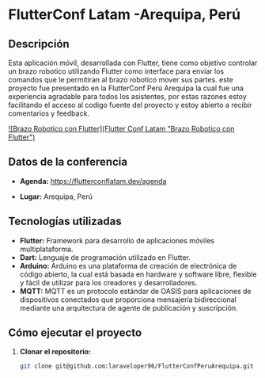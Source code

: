 # FlutterConf Latam -Arequipa, Perú

## Descripción

Esta aplicación móvil, desarrollada con Flutter, tiene como objetivo controlar un brazo robotico utilizando Flutter como interface para enviar los comandos que le permitiran al brazo robotico mover sus partes. 
este proyecto fue presentado en la FlutterConf Perú Arequipa la cual fue una experiencia agradable para todos los asistentes, por estas razones estoy facilitando el acceso al codigo fuente del proyecto y estoy abierto a recibir comentarios y feedback.

[![Brazo Robotico con Flutter](Flutter Conf Latam "Brazo Robotico con Flutter")](https://ibb.co/2F8KJPL "Brazo Robotico con Flutter")

## Datos de la conferencia

* **Agenda:** https://flutterconflatam.dev/agenda

* **Lugar:** Arequipa, Perú

## Tecnologías utilizadas

* **Flutter:** Framework para desarrollo de aplicaciones móviles multiplataforma.
* **Dart:** Lenguaje de programación utilizado en Flutter.
* **Arduino:** Arduino es una plataforma de creación de electrónica de código abierto, la cual está basada en hardware y software libre, flexible y fácil de utilizar para los creadores y desarrolladores.
* **MQTT:** MQTT es un protocolo estándar de OASIS para aplicaciones de dispositivos conectados que proporciona mensajería bidireccional mediante una arquitectura de agente de publicación y suscripción.

## Cómo ejecutar el proyecto

1. **Clonar el repositorio:**
   ```bash
   git clone git@github.com:laraveloper96/FlutterConfPeruArequipa.git